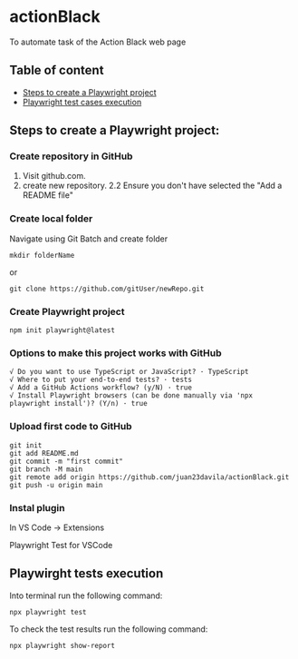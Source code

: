 # actionBlack
To automate task of the Action Black web page

## Table of content
- [Steps to create a Playwright project](#steps-to-create-a-playwright-project)
- [Playwright test cases execution](#playwirght-tests-execution)


## Steps to create a Playwright project:

### Create repository in GitHub

1. Visit github.com.
2. create new repository.
    2.2 Ensure you don't have selected the "Add a README file"

### Create local folder

Navigate using Git Batch and create folder
```
mkdir folderName
```
or
```
git clone https://github.com/gitUser/newRepo.git
```


### Create Playwright project

```
npm init playwright@latest
```

### Options to make this project works with GitHub

```
√ Do you want to use TypeScript or JavaScript? · TypeScript
√ Where to put your end-to-end tests? · tests
√ Add a GitHub Actions workflow? (y/N) · true
√ Install Playwright browsers (can be done manually via 'npx playwright install')? (Y/n) · true
```

### Upload first code to GitHub

```
git init
git add README.md
git commit -m "first commit"
git branch -M main
git remote add origin https://github.com/juan23davila/actionBlack.git
git push -u origin main
```

### Instal plugin


In VS Code -> Extensions

Playwright Test for VSCode


## Playwirght tests execution
Into terminal run the following command:
```
npx playwright test
```

To check the test results run the following command:
```
npx playwright show-report
```
